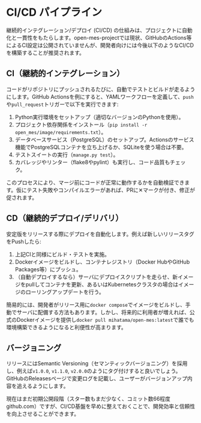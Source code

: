 # CI/CD パイプライン

継続的インテグレーション/デプロイ (CI/CD) の仕組みは、プロジェクトに自動化と一貫性をもたらします。open-mes-projectでは現状、GitHubのActions等によるCI設定は公開されていませんが、開発者向けには今後以下のようなCI/CDを構築することが推奨されます。

## CI（継続的インテグレーション）
コードがリポジトリにプッシュされるたびに、自動でテストとビルドが走るようにします。GitHub Actionsを例にすると、YAMLワークフローを定義して、`push`や`pull_request`トリガーで以下を実行できます:

1.  Python実行環境をセットアップ（適切なバージョンのPythonを使用）。
2.  プロジェクト依存関係をインストール（`pip install -r open_mes/image/requirements.txt`）。
3.  データベースサービス（PostgreSQL）のセットアップ。Actionsのサービス機能でPostgreSQLコンテナを立ち上げるか、SQLiteを使う場合は不要。
4.  テストスイートの実行（`manage.py test`）。
5.  カバレッジやリンター（flake8やpylint）も実行し、コード品質もチェック。

このプロセスにより、マージ前にコードが正常に動作するかを自動検証できます。仮にテスト失敗やコンパイルエラーがあれば、PRに✕マークが付き、修正が促されます。

## CD（継続的デプロイ/デリバリ）
安定版をリリースする際にデプロイを自動化します。例えば新しいリリースタグをPushしたら:

1.  上記CIと同様にビルド・テストを実施。
2.  Dockerイメージをビルドし、コンテナレジストリ（Docker HubやGitHub Packages等）にプッシュ。
3.  （自動デプロイするなら）サーバにデプロイスクリプトを走らせ、新イメージをpullしてコンテナを更新、あるいはKubernetesクラスタの場合はイメージのローリングアップデートを行う。

簡易的には、開発者がリリース用に`docker compose`でイメージをビルドし、手動でサーバに配備する方法もあります。しかし、将来的に利用者が増えれば、公式のDockerイメージを提供し`docker pull mihatama/open-mes:latest`で誰でも環境構築できるようになると利便性が高まります。

## バージョニング
リリースにはSemantic Versioning（セマンティックバージョニング）を採用し、例えば`v1.0.0`, `v1.1.0`, `v2.0.0`のようにタグ付けすると良いでしょう。GitHubのReleasesページで変更ログを記載し、ユーザーがバージョンアップ内容を追えるようにします。

現在はまだ初期公開段階（スター数もまだ少なく、コミット数66程度 github.com）ですが、CI/CD基盤を早めに整えておくことで、開発効率と信頼性を向上させることができます。